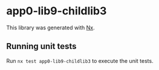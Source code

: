 # app0-lib9-childlib3

This library was generated with [Nx](https://nx.dev).

## Running unit tests

Run `nx test app0-lib9-childlib3` to execute the unit tests.
